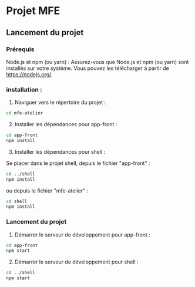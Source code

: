 # Projet MFE

## Lancement du projet

### Prérequis

Node.js et npm (ou yarn) : Assurez-vous que Node.js et npm (ou yarn) sont installés sur votre système. Vous pouvez les télécharger à partir de https://nodejs.org/.

### installation :

1. Naviguer vers le répertoire du projet :

```bash
cd mfe-atelier
```

2. Installer les dépendances pour app-front :

```bash
cd app-front
npm install
```

3. Installer les dépendances pour shell :

Se placer dans le projet shell, depuis le fichier "app-front" :

```bash
cd ../shell
npm install
```

ou depuis le fichier "mfe-atelier" : 

```bash
cd shell
npm install
```

### Lancement du projet

1. Démarrer le serveur de développement pour app-front :

```bash
cd app-front
npm start
```

2. Démarrer le serveur de développement pour shell :

```bash
cd ../shell
npm start
```

